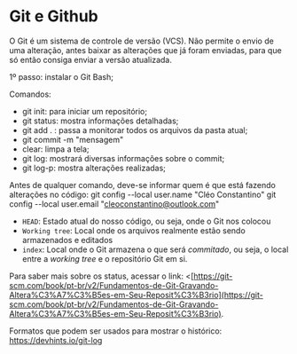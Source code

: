 
# Git e Github 
  
O Git é um sistema de controle de versão (VCS). Não permite o envio de uma alteração, antes baixar as alterações que já foram enviadas, para que só então consiga enviar a versão atualizada.

1º passo: instalar o Git Bash;

Comandos:

 - git init: para iniciar um repositório;
 - git status: mostra informações detalhadas;
 - git add .  : passa a monitorar todos os arquivos da pasta atual;
 - git commit -m "mensagem"
 - clear: limpa a tela;
 - git log: mostrará diversas informações sobre o commit;
 - git log-p: mostra alterações realizadas;
 
 Antes de qualquer comando, deve-se informar quem é que está fazendo alterações no código: 
 git config --local user.name "Cléo Constantino"
 git config --local user.email "cleoconstantino@outlook.com"
 
-   `HEAD`: Estado atual do nosso código, ou seja, onde o Git nos colocou
-   `Working tree`: Local onde os arquivos realmente estão sendo armazenados e editados
-   `index`: Local onde o Git armazena o que será  _commitado_, ou seja, o local entre a  _working tree_  e o repositório Git em si.

Para saber mais sobre os status, acessar o link: <[https://git-scm.com/book/pt-br/v2/Fundamentos-de-Git-Gravando-Altera%C3%A7%C3%B5es-em-Seu-Reposit%C3%B3rio](https://git-scm.com/book/pt-br/v2/Fundamentos-de-Git-Gravando-Altera%C3%A7%C3%B5es-em-Seu-Reposit%C3%B3rio).

Formatos que podem ser usados para mostrar o histórico: https://devhints.io/git-log
